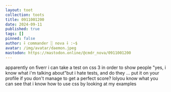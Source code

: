 ```yaml
---
layout: toot
collection: toots
title: 0911001200
date: 2024-09-11
published: true
tags: []
pinned: false
author: ⸸ commander ░ nova ⸸ :~$
avatar: /img/avatar/daemon.jpeg
mastodon: https://mastodon.online/@cmdr_nova/0911001200
---
```


apparently on fiverr i can take a test on css 3 in order to show people "yes, i know what i'm talking about"but i hate tests, and do they ... put it on your profile if you don't manage to get a perfect score? lolyou know what you can see that i know how to use css by looking at my examples
